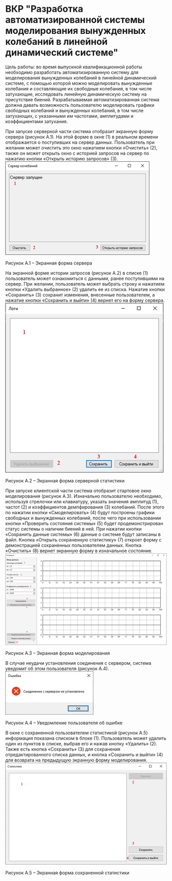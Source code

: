 # ВКР "Разработка автоматизированной системы моделирования вынужденных колебаний в линейной динамический системе"

Цель работы: во время выпускной квалификационной работы необходимо разработать автоматизированную систему для моделирования вынужденных колебаний в линейной динамический системе, с помощью которой можно моделировать вынужденные колебания и составляющие их свободные колебания, в том числе затухающие, исследовать линейную динамическую систему на присутствие биений. Разрабатываемая автоматизированная система должна давать возможность пользователю моделировать графики свободных колебаний и вынужденных колебаний, в том числе затухающих, с указанными им частотами, амплитудами и коэффициентами затухания.

При запуске серверной части система отобразит экранную форму сервера (рисунок А.1). На этой форме в окне (1) в реальном времени отображается о поступивших на сервер данных. Пользователь при желании может очистить это окно нажатием кнопки «Очистить» (2), также он может открыть окно с историей запросов на сервер по нажатию кнопки «Открыть историю запросов» (3).
![Иллюстрация к проекту](https://github.com/TitovAndrew/DiplomaM/blob/main/A1.jpg)

Рисунок А.1 – Экранная форма сервера

На экранной форме истории запросов (рисунок А.2) в списке (1) пользователь может ознакомиться с данными, ранее поступившими на сервер. При желании, пользователь может выбрать строку и нажатием кнопки «Удалить выбранное» (2) удалить ее из списка. Нажатие кнопки «Сохранить» (3) сохранит изменения, внесенные пользователем, а нажатие кнопки «Сохранить и выйти» (4) вернет его на форму сервера.
![Иллюстрация к проекту](https://github.com/TitovAndrew/DiplomaM/blob/main/A2.jpg)

Рисунок А.2 – Экранная форма серверной статистики

При запуске клиентской части система отобразит стартовое окно моделирования (рисунок А.3). Изначально пользователю необходимо, используя стрелочки или клавиатуру, указать значения амплитуд (1), частот (2) и коэффициентов демпфирования (3) колебаний. После этого по нажатии кнопки «Смоделировать» (4) будут построены графики свободных и вынужденных колебаний, после чего при использовании кнопки «Проверить состояния системы» (5) будет продемонстрирован статус системы о наличии биений в ней. При нажатии кнопки «Сохранить данные системы» (6) данные о системе будут записаны в файл. Кнопка «Открыть сохраненную статистику» (7) откроет форму с демонстрацией сохраненных пользователем данных. Кнопка «Очистить» (8) вернет экранную форму в изначальное состояние.
![Иллюстрация к проекту](https://github.com/TitovAndrew/DiplomaM/blob/main/A3.jpg) 

Рисунок А.3 – Экранная форма моделирования

В случае неудачи установления соединения с сервером, система уведомит об этом пользователя (рисунок А.4).
![Иллюстрация к проекту](https://github.com/TitovAndrew/DiplomaM/blob/main/A4.jpg) 

Рисунок А.4 – Уведомление пользователя об ошибке

В окне с сохраненной пользователем статистикой (рисунок А.5) информация показана списком в блоке (1). Пользователь может удалить один из пунктов в списке, выбрав его и нажав кнопку «Удалить» (2). Также есть кнопка «Сохранить» (3) для сохранения отредактированного списка данных, и кнопка «Сохранить и выйти» (4) для возврата на предыдущую экранную форму моделирования.
![Иллюстрация к проекту](https://github.com/TitovAndrew/DiplomaM/blob/main/A5.jpg) 

Рисунок А.5 – Экранная форма сохраненной статистики
